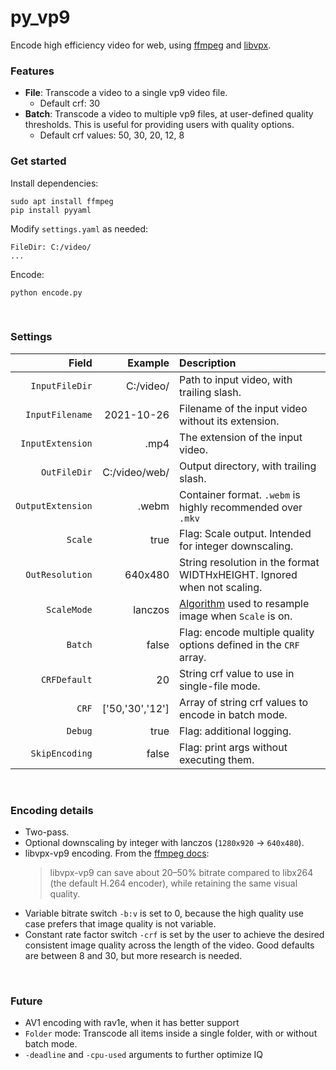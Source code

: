 # py_vp9

Encode high efficiency video for web, using [ffmpeg](https://ffmpeg.org/) and [libvpx](https://github.com/webmproject/libvpx).

### Features
- **File**: Transcode a video to a single vp9 video file.
	- Default crf: 30
- **Batch**: Transcode a video to multiple vp9 files, at user-defined quality thresholds. This is useful for providing users with quality options.
	- Default crf values: 50, 30, 20, 12, 8

### Get started

Install dependencies:
  ```
  sudo apt install ffmpeg
  pip install pyyaml
  ```
Modify `settings.yaml` as needed:
  ```
  FileDir: C:/video/
  ...
  ```
Encode:
  ```
  python encode.py
  ```

<br>

### Settings

| Field  | Example | Description |
| ---: | -------: | :--------- |
| `InputFileDir` | C:/video/ | Path to input video, with trailing slash. |
| `InputFilename` | 2021-10-26 | Filename of the input video without its extension. |
| `InputExtension` | .mp4 | The extension of the input video. |
| `OutFileDir` | C:/video/web/ | Output directory, with trailing slash. |
| `OutputExtension` | .webm | Container format. `.webm` is highly recommended over `.mkv` |
| `Scale` | true | Flag: Scale output. Intended for integer downscaling.
| `OutResolution` | 640x480 | String resolution in the format WIDTHxHEIGHT. Ignored when not scaling. |
| `ScaleMode` | lanczos | [Algorithm](https://ffmpeg.org/ffmpeg-scaler.html#toc-Scaler-Options) used to resample image when `Scale` is on. |
| `Batch` | false | Flag: encode multiple quality options defined in the `CRF` array. |
| `CRFDefault` | 20 | String crf value to use in single-file mode. |
| `CRF` | ['50,'30','12'] | Array of string crf values to encode in batch mode. |
| `Debug` | true | Flag: additional logging. |
| `SkipEncoding` | false | Flag: print args without executing them. |

<br>

### Encoding details
- Two-pass.
- Optional downscaling by integer with lanczos (`1280x920` -> `640x480`).
- libvpx-vp9 encoding. From the [ffmpeg docs](https://trac.ffmpeg.org/wiki/Encode/VP9):
  >libvpx-vp9 can save about 20–50% bitrate compared to libx264 (the default H.264 encoder), while retaining the same visual quality.
- Variable bitrate switch `-b:v` is set to 0, because the high quality use case prefers that image quality is not variable.
- Constant rate factor switch `-crf` is set by the user to achieve the desired consistent image quality across the length of the video. Good defaults are between 8 and 30, but more research is needed.

<br>

### Future
- AV1 encoding with rav1e, when it has better support
- `Folder` mode: Transcode all items inside a single folder, with or without batch mode.
- `-deadline` and `-cpu-used` arguments to further optimize IQ
